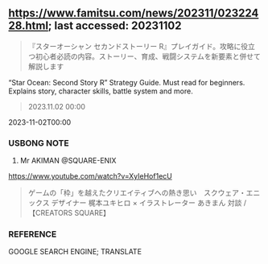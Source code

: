 ## https://www.famitsu.com/news/202311/02322428.html; last accessed: 20231102

>『スターオーシャン セカンドストーリー R』プレイガイド。攻略に役立つ初心者必読の内容。ストーリー、育成、戦闘システムを新要素と併せて解説します

“Star Ocean: Second Story R” Strategy Guide. Must read for beginners. Explains story, character skills, battle system and more.

> 2023.11.02 00:00

2023-11-02T00:00

### USBONG NOTE

1. Mr AKIMAN @SQUARE-ENIX

https://www.youtube.com/watch?v=XyIeHof1ecU

> ゲームの「枠」を越えたクリエイティブへの熱き思い　スクウェア・エニックス デザイナー 梶本ユキヒロ × イラストレーター あきまん 対談 / 【CREATORS SQUARE】

### REFERENCE

GOOGLE SEARCH ENGINE; TRANSLATE
